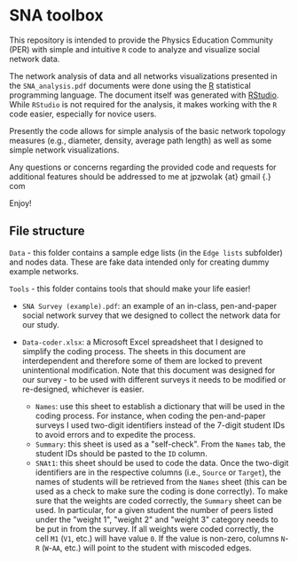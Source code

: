 # SNA toolbox

This repository is intended to provide the Physics Education Community (PER) with simple and intuitive `R` code to analyze and visualize social network data.

The network analysis of data and all networks visualizations presented in the `SNA_analysis.pdf` documents were done using the [R](https://cran.r-project.org/) statistical programming language. The document itself was generated with [RStudio](https://www.rstudio.com/products/rstudio/download/#download). While `RStudio` is not required for the analysis, it makes working with the `R` code easier, especially for novice users.

Presently the code allows for simple analysis of the basic network topology measures (e.g., diameter, density, average path length) as well as some simple network visualizations.

Any questions or concerns regarding the provided code and requests for additional features should be addressed to me at jpzwolak {at} gmail {.} com

Enjoy!

## File structure

`Data` - this folder contains a sample edge lists (in the `Edge lists` subfolder) and nodes data. These are fake data intended only for creating dummy example networks.

`Tools` - this folder contains tools that should make your life easier!

- `SNA Survey (example).pdf`: an example of an in-class, pen-and-paper social network survey that we designed to collect the network data for our study.

- `Data-coder.xlsx`: a Microsoft Excel spreadsheet that I designed to simplify the coding process. The sheets in this document are interdependent and therefore some of them are locked to prevent unintentional modification. Note that this document was designed for our survey - to be used with different surveys it needs to be modified or re-designed, whichever is easier.

	- `Names`: use this sheet to establish a dictionary that will be used in the coding process. For instance, when coding the pen-and-paper surveys I used two-digit identifiers instead of the 7-digit student IDs to avoid errors and to expedite the process.
	- `Summary`: this sheet is used as a "self-check". From the `Names` tab, the student IDs should be pasted to the `ID` column. 
	- `SNAt1`: this sheet should be used to code the data. Once the two-digit identifiers are in the respective columns (i.e., `Source` or `Target`), the names of students will be retrieved from the `Names` sheet (this can be used as a check to make sure the coding is done correctly). To make sure that the weights are coded correctly, the `Summary` sheet can be used. In particular, for a given student the number of peers listed under the "weight 1", "weight 2" and "weight 3" category needs to be put in from the survey. If all weights were coded correctly, the cell `M1` (`V1`, etc.) will have value `0`. If the value is non-zero, columns `N`- `R` (`W`-`AA`, etc.) will point to the student with miscoded edges.   
